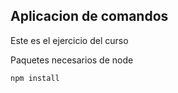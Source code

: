 ## Aplicacion de comandos 

Este es el ejercicio del curso

Paquetes necesarios de node

```
npm install
```

